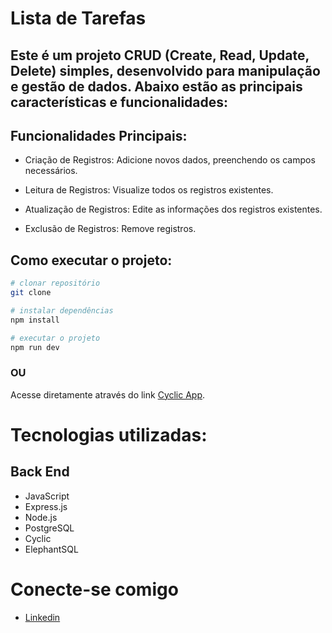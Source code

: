 # Lista de Tarefas


## Este é um projeto CRUD (Create, Read, Update, Delete) simples, desenvolvido para manipulação e gestão de dados. Abaixo estão as principais características e funcionalidades:

## Funcionalidades Principais:

- Criação de Registros: Adicione novos dados, preenchendo os campos necessários.

-  Leitura de Registros: Visualize todos os registros existentes.

- Atualização de Registros: Edite as informações dos registros existentes.

- Exclusão de Registros: Remove registros.

 ## Como executar o projeto:

```bash
# clonar repositório
git clone 

# instalar dependências
npm install 

# executar o projeto
npm run dev 
```

### OU

Acesse diretamente através do link [Cyclic App](https://blue-beautiful-elk.cyclic.app).


#  Tecnologias utilizadas:

## Back End
- JavaScript
- Express.js
- Node.js
- PostgreSQL
- Cyclic
- ElephantSQL

# Conecte-se comigo

- [Linkedin](https://www.linkedin.com/in/ana-vit%C3%B3ria-86572722a/)

